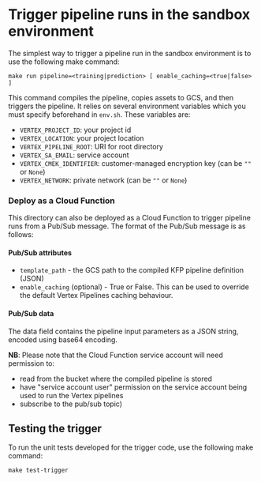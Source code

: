 <!-- 
Copyright 2022 Google LLC

Licensed under the Apache License, Version 2.0 (the "License");
you may not use this file except in compliance with the License.
You may obtain a copy of the License at

    https://www.apache.org/licenses/LICENSE-2.0

Unless required by applicable law or agreed to in writing, software
distributed under the License is distributed on an "AS IS" BASIS,
WITHOUT WARRANTIES OR CONDITIONS OF ANY KIND, either express or implied.
See the License for the specific language governing permissions and
limitations under the License.
 -->
# Trigger pipeline runs in the sandbox environment

The simplest way to trigger a pipeline run in the sandbox environment is to use the following make command:
```
make run pipeline=<training|prediction> [ enable_caching=<true|false> ]
```
This command compiles the pipeline, copies assets to GCS, and then triggers the pipeline. It relies on several environment variables which you must specify beforehand in `env.sh`. These variables are:

- `VERTEX_PROJECT_ID`: your project id
- `VERTEX_LOCATION`: your project location
- `VERTEX_PIPELINE_ROOT`: URI for root directory
- `VERTEX_SA_EMAIL`: service account
- `VERTEX_CMEK_IDENTIFIER`: customer-managed encryption key (can be `""` or `None`)
- `VERTEX_NETWORK`: private network (can be `""` or `None`)

### Deploy as a Cloud Function

This directory can also be deployed as a Cloud Function to trigger pipeline runs from a Pub/Sub message. The format of the Pub/Sub message is as follows:

#### Pub/Sub attributes

- `template_path` - the GCS path to the compiled KFP pipeline definition (JSON)
- `enable_caching` (optional) - True or False. This can be used to override the default Vertex Pipelines caching behaviour.

#### Pub/Sub data

The data field contains the pipeline input parameters as a JSON string, encoded using base64 encoding.

**NB**: Please note that the Cloud Function service account will need permission to:
- read from the bucket where the compiled pipeline is stored
- have "service account user" permission on the service account being used to run the Vertex pipelines
- subscribe to the pub/sub topic)

## Testing the trigger
To run the unit tests developed for the trigger code, use the following make command:
```
make test-trigger
```
